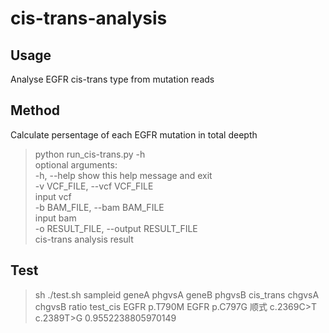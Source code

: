 # cis-trans-analysis
## Usage
Analyse EGFR cis-trans type from mutation reads
## Method
 Calculate persentage of each EGFR mutation in total deepth

> python run_cis-trans.py -h  
> optional arguments:  
>   -h, --help            show this help message and exit  
>   -v VCF_FILE, --vcf VCF_FILE  
>                         input vcf  
>   -b BAM_FILE, --bam BAM_FILE  
>                         input bam  
>   -o RESULT_FILE, --output RESULT_FILE  
>                         cis-trans analysis result  
                        
## Test
> sh ./test.sh 
sampleid	geneA	phgvsA	geneB	phgvsB	cis_trans	chgvsA	chgvsB	ratio 
test_cis	EGFR	p.T790M	EGFR	p.C797G	顺式	c.2369C>T	c.2389T>G	0.9552238805970149
